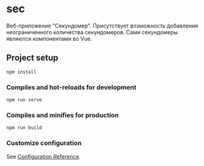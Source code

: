 # sec
Веб-приложение "Секундомер". Присутствует возможность добавления неограниченного количества секундомеров. Сами секундомеры являются компонентами во Vue.

## Project setup
```
npm install
```

### Compiles and hot-reloads for development
```
npm run serve
```

### Compiles and minifies for production
```
npm run build
```

### Customize configuration
See [Configuration Reference](https://cli.vuejs.org/config/).
